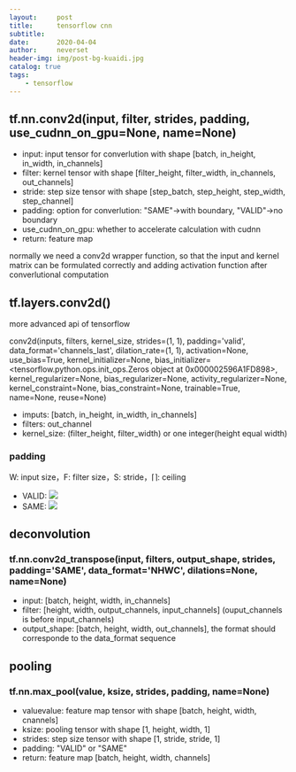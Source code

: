 ```yaml
---
layout:     post
title:      tensorflow cnn
subtitle:   
date:       2020-04-04
author:     neverset
header-img: img/post-bg-kuaidi.jpg
catalog: true
tags:
    - tensorflow
---
```



## tf.nn.conv2d(input, filter, strides, padding, use_cudnn_on_gpu=None, name=None)

* input: input tensor for converlution with shape [batch, in_height, in_width, in_channels]
* filter: kernel tensor with shape [filter_height, filter_width, in_channels, out_channels]
* stride: step size tensor with shape [step_batch, step_height, step_width, step_channel]
* padding: option for converlution: "SAME"->with boundary, "VALID"->no boundary
* use_cudnn_on_gpu: whether to accelerate calculation with cudnn
* return: feature map

normally we need a conv2d wrapper function, so that the input and kernel matrix can be formulated correctly and adding activation function after converlutional computation

## tf.layers.conv2d()
more advanced api of tensorflow

conv2d(inputs, filters, kernel_size, 
    strides=(1, 1), 
    padding='valid', 
    data_format='channels_last', 
    dilation_rate=(1, 1),
    activation=None, 
    use_bias=True, 
    kernel_initializer=None,
    bias_initializer=<tensorflow.python.ops.init_ops.Zeros object at 0x000002596A1FD898>, 
    kernel_regularizer=None,
    bias_regularizer=None, 
    activity_regularizer=None, 
    kernel_constraint=None, 
    bias_constraint=None, 
    trainable=True, 
    name=None,
    reuse=None)
* imputs: [batch, in_height, in_width, in_channels]
* filters: out_channel
* kernel_size: (filter_height, filter_width) or one integer(height equal width)

### padding
W: input size，F: filter size，S: stride，⌈⌉: ceiling
* VALID: 
![](https://raw.githubusercontent.com/neverset123/cloudimg/master/Img20200414224810.png)
* SAME:
 ![](https://raw.githubusercontent.com/neverset123/cloudimg/master/Img20200414224901.png)

## deconvolution

### tf.nn.conv2d_transpose(input, filters, output_shape, strides, padding='SAME', data_format='NHWC', dilations=None, name=None)
* input: [batch, height, width, in_channels]
* filter: [height, width, output_channels, input_channels] (ouput_channels is before input_channels)
* output_shape: [batch, height, width, out_channels], the format should corresponde to the data_format sequence 



## pooling

### tf.nn.max_pool(value, ksize, strides, padding, name=None)

* valuevalue: feature map tensor with shape [batch, height, width, cnannels]
* ksize: pooling tensor with shape [1, height, width, 1]
* strides: step size tensor with shape [1, stride, stride, 1]
* padding: "VALID" or "SAME"
* return: feature map [batch, height, width, channels]
